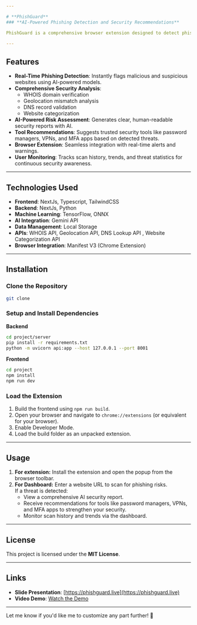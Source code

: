 ```yaml
---

# **PhishGuard**  
### **AI-Powered Phishing Detection and Security Recommendations**

PhishGuard is a comprehensive browser extension designed to detect phishing websites in real-time, provide actionable insights, and recommend security tools like password managers, secure browsing tools,MFA apps and many more to enhance online safety.

---
```


## **Features**  
- **Real-Time Phishing Detection**: Instantly flags malicious and suspicious websites using AI-powered models.  
- **Comprehensive Security Analysis**:  
  - WHOIS domain verification  
  - Geolocation mismatch analysis  
  - DNS record validation  
  - Website categorization  
- **AI-Powered Risk Assessment**: Generates clear, human-readable security reports with AI.  
- **Tool Recommendations**: Suggests trusted security tools like password managers, VPNs, and MFA apps based on detected threats.  
- **Browser Extension**: Seamless integration with real-time alerts and warnings.  
- **User Monitoring**: Tracks scan history, trends, and threat statistics for continuous security awareness.  

---

## **Technologies Used**  
- **Frontend**: NextJs, Typescript, TailwindCSS  
- **Backend**: NextJs, Python  
- **Machine Learning**: TensorFlow, ONNX  
- **AI Integration**: Gemini API  
- **Data Management**: Local Storage  
- **APIs**: WHOIS API, Geolocation API, DNS Lookup API , Website Categorization API
- **Browser Integration**: Manifest V3 (Chrome Extension)  

---

## **Installation**  

### **Clone the Repository**  
```bash
git clone 
```

### **Setup and Install Dependencies**  

**Backend**  
```bash
cd project/server
pip install -r requirements.txt
python -m uvicorn api:app --host 127.0.0.1 --port 8001
```

**Frontend**  
```bash
cd project
npm install
npm run dev
```

### **Load the Extension**  
1. Build the frontend using `npm run build`.  
2. Open your browser and navigate to `chrome://extensions` (or equivalent for your browser).  
3. Enable Developer Mode.  
4. Load the build folder as an unpacked extension.

---

## **Usage**  
1. **For extension:** Install the extension and open the popup from the browser toolbar.  
2. **For Dashboard:** Enter a website URL to scan for phishing risks.  
   If a threat is detected:  
   - View a comprehensive AI security report.  
   - Receive recommendations for tools like password managers, VPNs, and MFA apps to strengthen your security.  
   - Monitor scan history and trends via the dashboard.


---

## **License**  
This project is licensed under the **MIT License**.

---

## **Links**  
- **Slide Presentation**: [https://phishguard.live](https://phishguard.live)  
- **Video Demo**: [Watch the Demo](https://loom.com/share/your-demo-link)

---

Let me know if you'd like me to customize any part further! 🚀
